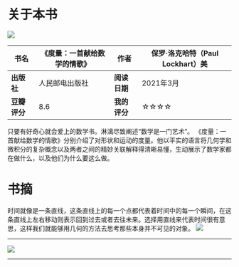 # 关于本书

![](https://cdn.nlark.com/yuque/0/2021/jpeg/1360497/1621422487091-7acee11a-f4f1-4621-9517-d814ec3e9306.jpeg#crop=0&crop=0&crop=1&crop=1&from=url&height=283&id=OtEpN&margin=%5Bobject%20Object%5D&originHeight=410&originWidth=269&originalType=binary&ratio=1&rotation=0&showTitle=false&status=done&style=none&title=&width=186)

| **书名**     | 《度量：一首献给数学的情歌》 | **作者**     | 保罗·洛克哈特（Paul Lockhart）美 |
| ------------ | ---------------------------- | ------------ | -------------------------------- |
| **出版社**   | 人民邮电出版社               | **阅读日期** | 2021年3月                        |
| **豆瓣评分** | 8.6                          | **我的评分** | ☆☆☆☆                             |

只要有好奇心就会爱上的数学书。淋漓尽致阐述“数学是一门艺术”。
《度量：一首献给数学的情歌》分别介绍了对形状和运动的度量。他以平实的语言将几何学和微积分的复杂概念以及两者之间的精妙关联解释得清晰易懂，生动展示了数学家都在做什么，以及他们为什么要这么做。

# 书摘

时间就像是一条直线，这条直线上的每一个点都代表着时间中的每一个瞬间，在这条直线上左右移动则表示回到过去或者去往未来。选择用直线来代表时间很有意思，这样我们就能够用几何的方法去思考那些本身并不可见的对象。
![](https://cdn.nlark.com/yuque/0/2021/png/1360497/1621423235512-1c78bb8d-c110-474a-b5ae-9fd0313a429c.png#crop=0&crop=0&crop=1&crop=1&from=url&id=EeAD4&margin=%5Bobject%20Object%5D&originHeight=48&originWidth=483&originalType=binary&ratio=1&rotation=0&showTitle=false&status=done&style=none&title=)

---

![](https://cdn.nlark.com/yuque/0/2021/png/1360497/1621423065484-b67f4ba4-8c27-4799-88d2-e304552768e5.png#crop=0&crop=0&crop=1&crop=1&from=url&height=225&id=VGlyd&margin=%5Bobject%20Object%5D&originHeight=1407&originWidth=1920&originalType=binary&ratio=1&rotation=0&showTitle=false&status=done&style=none&title=&width=307)

---


